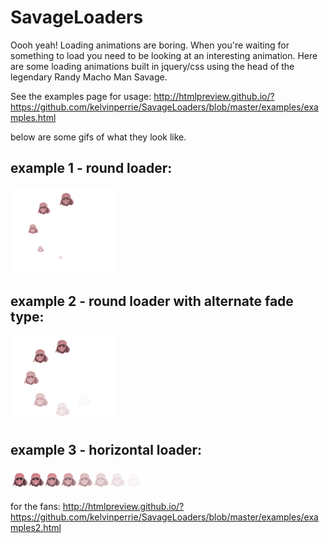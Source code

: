 # SavageLoaders
Oooh yeah! Loading animations are boring. When you're waiting for something to load you need to be looking at an interesting animation. Here are some loading animations built in jquery/css using the head of the legendary Randy Macho Man Savage.

See the examples page for usage: http://htmlpreview.github.io/?https://github.com/kelvinperrie/SavageLoaders/blob/master/examples/examples.html

below are some gifs of what they look like.

## example 1 - round loader:

![Example 1](examples/savage-loader-ex1.gif?raw=true "round loader")

## example 2 - round loader with alternate fade type:

![Example 2](examples/savage-loader-ex2.gif?raw=true "round loader with alt fade type")

## example 3 - horizontal loader:

![Example 3](examples/savage-loader-ex3.gif?raw=true "horizontal loader")


for the fans: http://htmlpreview.github.io/?https://github.com/kelvinperrie/SavageLoaders/blob/master/examples/examples2.html
